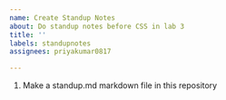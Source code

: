 ```yaml
---
name: Create Standup Notes
about: Do standup notes before CSS in lab 3
title: ''
labels: standupnotes
assignees: priyakumar0817

---
```


1. Make a standup.md markdown file in this repository
